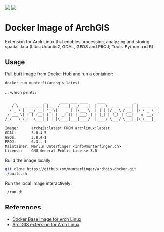 [![](https://images.microbadger.com/badges/image/munterfi/archgis.svg)](https://microbadger.com/images/munterfi/archgis)
[![](https://images.microbadger.com/badges/version/munterfi/archgis.svg)](https://microbadger.com/images/munterfi/archgis)

# Docker Image of ArchGIS

Extension for Arch Linux that enables processing, analyzing and storing spatial data (Libs: Udunits2, GDAL, GEOS and PROJ; Tools: Python and R).

## Usage

Pull built image from Docker Hub and run a container:
```bash
docker run munterfi/archgis:latest
```

... which prints:
```txt
    _             _      ____ ___ ____    ____             _             
   / \   _ __ ___| |__  / ___|_ _/ ___|  |  _ \  ___   ___| | _____ _ __
  / _ \ | '__/ __| '_ \| |  _ | |\___ \  | | | |/ _ \ / __| |/ / _ \ '__|
 / ___ \| | | (__| | | | |_| || | ___) | | |_| | (_) | (__|   <  __/ |   
/_/   \_\_|  \___|_| |_|\____|___|____/  |____/ \___/ \___|_|\_\___|_|   

Image:      archgis:latest FROM archlinux:latest
GDAL:       3.0.4-5
GEOS:       3.8.0-1
PROJ:       6.3.1-1
Maintainer: Merlin Unterfinger <info@munterfinger.ch>
License:    GNU General Public License 3.0

```

Build the image locally:
```bash
git clone https://github.com/munterfinger/archgis-docker.git
./build.sh
```

Run the local image interactively:
```bash
./run.sh
```

## References

* [Docker Base Image for Arch Linux](https://github.com/archlinux/archlinux-docker)
* [ArchGIS extension for Arch Linux](https://github.com/munterfinger/archgis)

